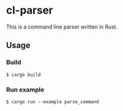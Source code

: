 # cl-parser
This is a command line parser written in Rust.

## Usage
### Build
```shell
$ cargo build
```
### Run example
```shell
$ cargo run --example parse_command
```

